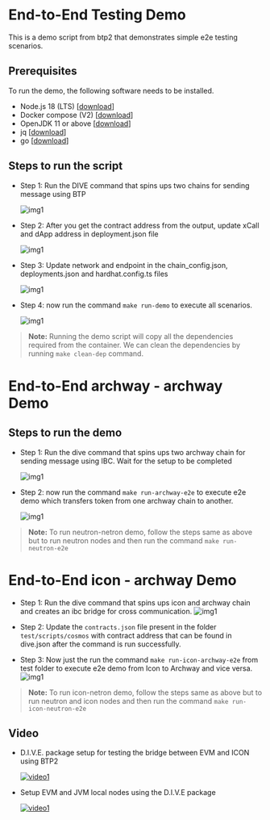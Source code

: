 # End-to-End Testing Demo

This is a demo script from btp2 that demonstrates simple e2e testing scenarios.

## Prerequisites

To run the demo, the following software needs to be installed.

- Node.js 18 (LTS) \[[download](https://nodejs.org/en/download/)\]
- Docker compose (V2) \[[download](https://docs.docker.com/compose/install/)\]
- OpenJDK 11 or above \[[download](https://adoptium.net/)\]
- jq \[[download](https://github.com/stedolan/jq)\]
- go \[[download](https://go.dev/doc/install)\]

## Steps to run the script

- Step 1: Run the DIVE command that spins ups two chains for sending message using BTP

  ![img1](img/../../img/img1%202.png)

- Step 2: After you get the contract address from the output, update xCall and dApp address in deployment.json file

  ![img1](img/../../img/img2%202.png)

- Step 3: Update network and endpoint in the chain_config.json, deployments.json and hardhat.config.ts files

  ![img1](img/../../img/img3%202.png)

- Step 4: now run the command `make run-demo` to execute all scenarios.

  ![img1](img/../../img/Image3.png)

> **Note:**
> Running the demo script will copy all the dependencies required from the container. We can clean the dependencies by running `make clean-dep` command.

# End-to-End archway - archway Demo

## Steps to run the demo

- Step 1: Run the dive command that spins ups two archway chain for sending message using IBC. Wait for the setup to be completed

  ![img1](img/../../img/img4.png)

- Step 2: now run the command `make run-archway-e2e` to execute e2e demo which transfers token from one archway chain to another.

  ![img1](img/../../img/img5.png)

> **Note:**
> To run neutron-netron demo, follow the steps same as above but to run neutron nodes and then run the command `make run-neutron-e2e`

# End-to-End icon - archway Demo
- Step 1: Run the dive command that spins ups icon and archway chain and creates an ibc bridge for cross communication.
  ![img1](img/../../img/img6.png)

- Step 2: Update the `contracts.json` file present in the folder `test/scripts/cosmos` with contract address that can be found in dive.json after the command is run successfully.

- Step 3: Now just the run the command `make run-icon-archway-e2e` from test folder to execute e2e demo from Icon to Archway and vice versa.
  ![img1](img/../../img/img7.png)

> **Note:**
> To run icon-netron demo, follow the steps same as above but to run neutron and icon nodes and then run the command `make run-icon-neutron-e2e`


## Video

- D.I.V.E. package setup for testing the bridge between EVM and ICON using BTP2

  [![video1](img/../../img/video1.png)](https://www.youtube.com/watch?v=f3tMU-_E1a8&ab_channel=HugoByte)

- Setup EVM and JVM local nodes using the D.I.V.E package

  [![video1](img/../../img/video2.png)](https://www.youtube.com/watch?v=390s_uo19eA&t=25s&ab_channel=HugoByte)
